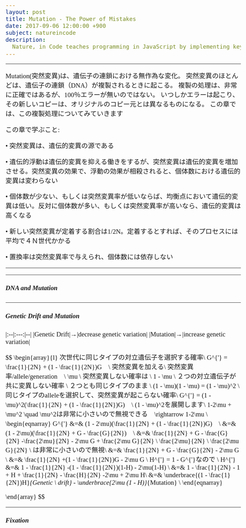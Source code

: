 ```yaml
---
layout: post
title: Mutation - The Power of Mistakes
date: 2017-09-06 12:00:00 +900
subject: natureincode
description:
  Nature, in Code teaches programming in JavaScript by implementing key concepts in biology (natural selection, genetic drift, epidemics, etc.). Learn programming while discovering the rules that govern life.
---
```


-------

Mutation(突然変異)は、遺伝子の連鎖における無作為な変化。
突然変異のほとんどは、遺伝子の連鎖（DNA）が複製されるときに起こる。
複製の処理は、非常に正確ではあるが、100％エラーが無いのではない。
いつしかエラーは起こり、その新しいコピーは、オリジナルのコピー元とは異なるものになる。
この章では、この複製処理についてみていきます

この章で学ぶこと:

• 突然変異は、遺伝的変異の源である

• 遺伝的浮動は遺伝的変異を抑える働きをするが、突然変異は遺伝的変異を増加させる。突然変異の効果で、浮動の効果が相殺されると、個体数における遺伝的変異は変わらない

• 個体数が少ない、もしくは突然変異率が低いならば、均衡点において遺伝的変異は低い。反対に個体数が多い、もしくは突然変異率が高いなら、遺伝的変異は高くなる

• 新しい突然変異が定着する割合は1/2N。定着するとすれば、そのプロセスには平均で４Ｎ世代かかる

• 置換率は突然変異率で与えられ、個体数には依存しない


---------
<style>
.MathJax {
  text-align: left;
  color: #000;
}
.MathJax_Display {
  text-align: left !important;
  color: #000;
}
.MathJax_SVG_Display {
  text-align: left;
}
.MathJax_SVG_Display line {
  stroke:#000;
}
.MathJax_SVG g{
  stroke:#000;
  stroke-width:2;
  fill:#000;
}
body{
    font-size: 1.3em;
    font-family: cursive;
}
</style>

-----

##### DNA and Mutation

-----

##### Genetic Drift and Mutation

|:--|:---:|--|
|Genetic Drift|&rarr;|decrease genetic variation|
|Mutation|&rarr;|increase genetic variation|

$$
\begin{array}{l}
次世代に同じタイプの対立遺伝子を選択する確率\\
G^{'} = \frac{1}{2N} + (1 - \frac{1}{2N})G　\\
突然変異を加える\\
突然変異率/allele/generation　\\
\mu \\
突然変異しない確率は \\
1 - \mu \\
２つの対立遺伝子が共に変異しない確率 \ ２つとも同じタイプのまま \\
(1 - \mu)(1 - \mu) = (1 - \mu)^2 \\
同じタイプのalleleを選択して、突然変異が起こらない確率\\
G^{'} = (1 - \mu)^2(\frac{1}{2N} + (1 - \frac{1}{2N})G)　\\
(1 - \mu)^2を展開します\\
1-2\mu + \mu^2 \quad \mu^2は非常に小さいので無視できる　\rightarrow 1-2\mu \\
  \begin{eqnarray}
  G^{'} &=& (1 - 2\mu)(\frac{1}{2N} + (1 - \frac{1}{2N})G)　\\
  &=& (1 - 2\mu)(\frac{1}{2N} + G - \frac{G}{2N})　\\
  &=& \frac{1}{2N} + G - \frac{G}{2N} -\frac{2\mu}{2N} - 2\mu G + \frac{2\mu G}{2N} \\
  \frac{2\mu}{2N} \ \frac{2\mu G}{2N} \ は非常に小さいので無視\\
  &=& \frac{1}{2N} + G - \frac{G}{2N} - 2\mu G \\
  &=& \frac{1}{2N} +(1 - \frac{1}{2N})G - 2\mu G \\
  H^{'} = 1 - G^{'}なので \\
  H^{'} &=& 1 - \frac{1}{2N} -(1 - \frac{1}{2N})(1-H) - 2\mu(1-H) \\
  &=& 1 - \frac{1}{2N} - 1 + H + \frac{1}{2N} - \frac{H}{2N} -2\mu + 2\mu H\\
  &=& \underbrace{(1 - \frac{1}{2N})H}_{Genetic \ drift} - \underbrace{2\mu (1 - H)}_{Mutation} \\
\end{eqnarray}

\end{array}
$$

-----

##### Fixation


<link href="https://fonts.googleapis.com/earlyaccess/roundedmplus1c.css" rel="stylesheet" />
<script src="https://ajax.googleapis.com/ajax/libs/jquery/3.2.1/jquery.min.js"></script>
<script src="https://d3js.org/d3.v4.js"></script>
<script src="../../js/d3V4draws.js"></script>

<script>
  $(document).ready(function() {
    $('select').material_select();
  });

  const bases = ['A','G','C','T'];
  var number_of_sequences = 100;  
  var sequence_length = 20;
  var original_sequence = [];
  var sequences = []; // population
  var number_of_generations = 100;
  var mutation_rate = 0.0001; // per base and generation  
  
  // 第１世代生成
  function generate_first_generation(){
    generate_first_sequence();
    for (let i = 0;i < number_of_sequences;i++){
        sequences.push(original_sequence.slice());
    }
  }
  // 最初の遺伝子配列生成  
  function generate_first_sequence(){
    for (let i = 0; i  < sequence_length; i++){
        original_sequence.push(random_base(""));
    }  
  }
  // 遺伝子配列生成  
  function random_base(current_base){
      let new_base;
      do {
        let index = Math.floor(Math.random()*4);
        new_base = bases[index];
      }while(new_base == current_base); /* 現在の元と同じ元が返らないようにする*/
      return new_base;
  }

  function print_sequences(title){
    console.log(title);
    for (let i=0;i < number_of_sequences;i++){
       print_sequence(sequences[i]);
    }
    console.log("");
  }

  function print_sequence(sequence){
    let sequence_string = "";  
    for (let i=0;i < sequence_length;i++){
      sequence_string += sequence[i];
    }
    console.log(sequence_string);
  }  

  function run_generations(){
    for (let i =0; i < number_of_generations; i++){
      /* each generation */
      for (let j = 0; j < sequences.length; j++){
        /*each sequence*/
        for (let k = 0; k < sequences[j].length; k++){
          /*each base*/
          if (Math.random() < mutation_rate){
            sequences[j][k] = random_base(sequences[j][k]);
          }
        }

      }
    }
  }

  generate_first_generation();  
  print_sequences("Generation 0");
  run_generations();
  print_sequences("After " + number_of_generations + " generations");

  /* Fixation */
  var N = 100;
  var p = 0.5;
  var simulations = 10000;
  var fixations_of_mutant = 0;
  var total_generations = 0;

  function next_generation(){
    let draws = 2 * N;
    let a1 = 0;
    let a2 = 0;
    for (let i = 0; i < draws; i++){
      if(Math.random() <= p){
        a1++:
      } else {
        a2++;
      }
    }
  }

  function run_until_fixation(){
    p = 1 / (2 * N);
    let generations = 0;
    do {
      next_generarion();
      generations++; 
    } while(p>0 && p < 1);
    if (p == 1){
      fixations_of_mutant++; 
      total_generations += generations;
    }
  }

  for (let i = 0; i < simulationsj; i++ ){
    run_until_fixation();
  }

  console.log(total_generations / fixations_of_mutant);

</script>
